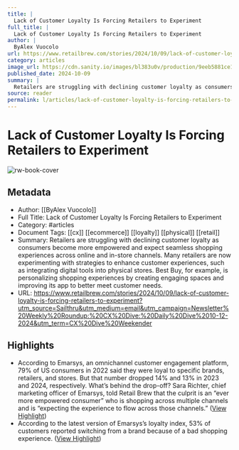 ```yaml
---
title: |
  Lack of Customer Loyalty Is Forcing Retailers to Experiment
full_title: |
  Lack of Customer Loyalty Is Forcing Retailers to Experiment
author: |
  ByAlex Vuocolo
url: https://www.retailbrew.com/stories/2024/10/09/lack-of-customer-loyalty-is-forcing-retailers-to-experiment?utm_source=Sailthru&utm_medium=email&utm_campaign=Newsletter%20Weekly%20Roundup:%20CX%20Dive:%20Daily%20Dive%2010-12-2024&utm_term=CX%20Dive%20Weekender
category: articles
image_url: https://cdn.sanity.io/images/bl383u0v/production/9eeb5881ce1d4882663a2bd4e0fa3ba4ed6d89f9-5368x3578.jpg?rect=0,379,5368,2818&w=1200&h=630&q=70&fit=crop&auto=format
published_date: 2024-10-09
summary: |
  Retailers are struggling with declining customer loyalty as consumers become more empowered and expect seamless shopping experiences across online and in-store channels. Many retailers are now experimenting with strategies to enhance customer experiences, such as integrating digital tools into physical stores. Best Buy, for example, is personalizing shopping experiences by creating engaging spaces and improving its app to better meet customer needs.
source: reader
permalink: l/articles/lack-of-customer-loyalty-is-forcing-retailers-to-experiment
---
```

# Lack of Customer Loyalty Is Forcing Retailers to Experiment

![rw-book-cover](https://cdn.sanity.io/images/bl383u0v/production/9eeb5881ce1d4882663a2bd4e0fa3ba4ed6d89f9-5368x3578.jpg?rect=0,379,5368,2818&w=1200&h=630&q=70&fit=crop&auto=format)

## Metadata
- Author: [[ByAlex Vuocolo]]
- Full Title: Lack of Customer Loyalty Is Forcing Retailers to Experiment
- Category: #articles
- Document Tags: [[cx]] [[ecommerce]] [[loyalty]] [[physical]] [[retail]] 
- Summary: Retailers are struggling with declining customer loyalty as consumers become more empowered and expect seamless shopping experiences across online and in-store channels. Many retailers are now experimenting with strategies to enhance customer experiences, such as integrating digital tools into physical stores. Best Buy, for example, is personalizing shopping experiences by creating engaging spaces and improving its app to better meet customer needs.
- URL: https://www.retailbrew.com/stories/2024/10/09/lack-of-customer-loyalty-is-forcing-retailers-to-experiment?utm_source=Sailthru&utm_medium=email&utm_campaign=Newsletter%20Weekly%20Roundup:%20CX%20Dive:%20Daily%20Dive%2010-12-2024&utm_term=CX%20Dive%20Weekender

## Highlights
- According to Emarsys, an omnichannel customer engagement platform, 79% of US consumers in 2022 said they were loyal to specific brands, retailers, and stores. But that number dropped 14% and 13% in 2023 and 2024, respectively.
  What’s behind the drop-off? Sara Richter, chief marketing officer of Emarsys, told Retail Brew that the culprit is an “ever more empowered consumer” who is shopping across multiple channels and is “expecting the experience to flow across those channels.” ([View Highlight](https://read.readwise.io/read/01ja53dfhg6zbbkq5342xv5spx))
- According to the latest version of Emarsys’s loyalty index, 53% of customers reported switching from a brand because of a bad shopping experience. ([View Highlight](https://read.readwise.io/read/01ja53ef3tqbge38t7q06mrrhg))


